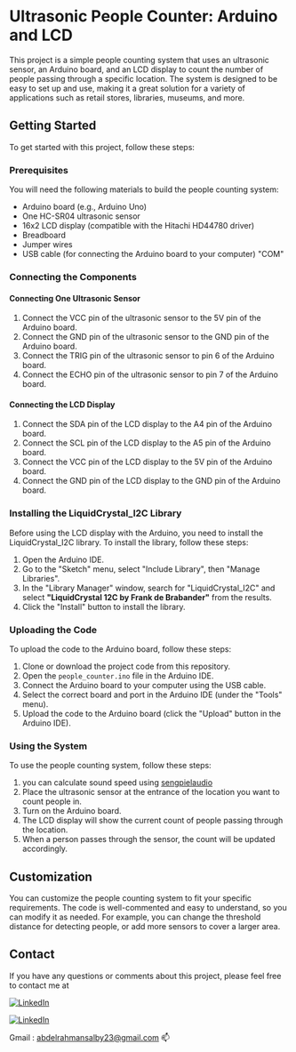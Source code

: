 # Ultrasonic People Counter: Arduino and LCD

This project is a simple people counting system that uses an ultrasonic sensor, an Arduino board, and an LCD display to count the number of people passing through a specific location. The system is designed to be easy to set up and use, making it a great solution for a variety of applications such as retail stores, libraries, museums, and more.

## Getting Started

To get started with this project, follow these steps:

### Prerequisites

You will need the following materials to build the people counting system:

- Arduino board (e.g., Arduino Uno)
- One HC-SR04 ultrasonic sensor
- 16x2 LCD display (compatible with the Hitachi HD44780 driver)
- Breadboard
- Jumper wires
- USB cable (for connecting the Arduino board to your computer) "COM"

### Connecting the Components

#### Connecting One Ultrasonic Sensor

1. Connect the VCC pin of the ultrasonic sensor to the 5V pin of the Arduino board.
2. Connect the GND pin of the ultrasonic sensor to the GND pin of the Arduino board.
3. Connect the TRIG pin of the ultrasonic sensor to pin 6 of the Arduino board.
4. Connect the ECHO pin of the ultrasonic sensor to pin 7 of the Arduino board.

#### Connecting the LCD Display

1. Connect the SDA pin of the LCD display to the A4 pin of the Arduino board.
2. Connect the SCL pin of the LCD display to the A5 pin of the Arduino board.
3. Connect the VCC pin of the LCD display to the 5V pin of the Arduino board.
4. Connect the GND pin of the LCD display to the GND pin of the Arduino board.

### Installing the LiquidCrystal_I2C Library

Before using the LCD display with the Arduino, you need to install the LiquidCrystal_I2C library. To install the library, follow these steps:

1. Open the Arduino IDE.
2. Go to the "Sketch" menu, select "Include Library", then "Manage Libraries".
3. In the "Library Manager" window, search for "LiquidCrystal_I2C" and select **"LiquidCrystal 12C by Frank
de Brabander"** from the results.
4. Click the "Install" button to install the library.

### Uploading the Code

To upload the code to the Arduino board, follow these steps:

1. Clone or download the project code from this repository.
2. Open the `people_counter.ino` file in the Arduino IDE.
3. Connect the Arduino board to your computer using the USB cable.
4. Select the correct board and port in the Arduino IDE (under the "Tools" menu).
5. Upload the code to the Arduino board (click the "Upload" button in the Arduino IDE).

### Using the System

To use the people counting system, follow these steps:

1. you can calculate sound speed using <a href="http://www.sengpielaudio.com/calculator-airpressure.htm">sengpielaudio</a>
2. Place the ultrasonic sensor at the entrance of the location you want to count people in.
3. Turn on the Arduino board.
4. The LCD display will show the current count of people passing through the location.
5. When a person passes through the sensor, the count will be updated accordingly.

## Customization

You can customize the people counting system to fit your specific requirements. The code is well-commented and easy to understand, so you can modify it as needed. For example, you can change the threshold distance for detecting people, or add more sensors to cover a larger area.

## Contact

If you have any questions or comments about this project, please feel free to contact me at 

<a href="http://wa.me/201061075354" target="_blank"><img alt="LinkedIn" src="https://img.shields.io/badge/whatsapp-128C7E.svg?style=for-the-badge&logo=whatsapp&logoColor=white" /></a> 

<a href="https://www.linkedin.com/in/abdelrahman-mohammed-814a9022a/" target="_blank"><img alt="LinkedIn" src="https://img.shields.io/badge/linkedin-0077b5.svg?style=for-the-badge&logo=linkedin&logoColor=white" /></a>

Gmail : abdelrahmansalby23@gmail.com 📫

